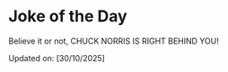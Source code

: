# Joke of the Day

<!-- #joke -->
Believe it or not, CHUCK NORRIS IS RIGHT BEHIND YOU!

Updated on: [30/10/2025]
<!-- #jokeEnd -->